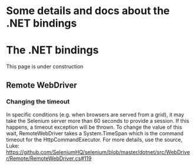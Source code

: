 # Some details and docs about the .NET bindings

# The .NET bindings

This page is under construction


## Remote WebDriver

### Changing the timeout

In specific conditions (e.g. when browsers are served from a grid), it may take the Selenium server more than 60 seconds to provide a session. If this happens, a timeout exception will be thrown. To change the value of this wait, RemoteWebDriver takes a System.TimeSpan which is the command timeout for the HttpCommandExecutor. For more details, use the source, Luke:
https://github.com/SeleniumHQ/selenium/blob/master/dotnet/src/WebDriver/Remote/RemoteWebDriver.cs#119
